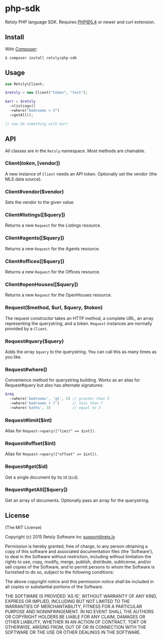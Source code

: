 
# php-sdk

Retsly PHP language SDK. Requires PHP@5.4 or newer and curl extension.

## Install

With [Composer](https://getcomposer.org/):

    $ composer install retsly/php-sdk

## Usage

```php
use Retsly\Client;

$retsly = new Client("token", "test");

$arr = $retsly
  ->listings()
  ->where("bedrooms > 3")
  ->getAll();

// now do something with $arr
```

## API

All classes are in the `Retsly` namespace. Most methods are chainable.

### Client($token, [$vendor])

A new instance of `Client` needs an API token. Optionally set the vendor (the MLS data source).

### Client#vendor($vendor)

Sets the vendor to the given value.

### Client#listings([$query])

Returns a new `Request` for the Listings resource.

### Client#agents([$query])

Returns a new `Request` for the Agents resource.

### Client#offices([$query])

Returns a new `Request` for the Offices resource.

### Client#openHouses([$query])

Returns a new `Request` for the OpenHouses resource.

### Request($method, $url, $query, $token)

The request constructor takes an HTTP method, a complete URL, an
array representing the querystring, and a token. `Request` instances
are normally provided by a `Client`.

### Request#query($query)

Adds the array `$query` to the querystring. You can call this as
many times as you like.

### Request#where()

Convenience method for querystring building. Works as an alias for Request#query but also has alternate signatures:

```php
$req
  ->where('bedrooms', 'gt', 5) // greater than 5
  ->where('bedrooms < 7')      // less than 7
  ->where('baths', 3)          // equal to 3
```

### Request#limit($int)

Alias for `Request->query(["limit" => $int])`.

### Request#offset($int)

Alias for `Request->query(["offset" => $int])`.

### Request#get($id)

Get a single document by its id (`$id`).

### Request#getAll([$query])

Get an array of documents. Optionally pass an array for
the querystring.

## License

(The MIT License)

Copyright (c) 2015 Retsly Software Inc <support@rets.ly>

Permission is hereby granted, free of charge, to any person obtaining a copy of this software and associated documentation files (the 'Software'), to deal in the Software without restriction, including without limitation the rights to use, copy, modify, merge, publish, distribute, sublicense, and/or sell copies of the Software, and to permit persons to whom the Software is furnished to do so, subject to the following conditions:

The above copyright notice and this permission notice shall be included in all copies or substantial portions of the Software.

THE SOFTWARE IS PROVIDED 'AS IS', WITHOUT WARRANTY OF ANY KIND, EXPRESS OR IMPLIED, INCLUDING BUT NOT LIMITED TO THE WARRANTIES OF MERCHANTABILITY, FITNESS FOR A PARTICULAR PURPOSE AND NONINFRINGEMENT. IN NO EVENT SHALL THE AUTHORS OR COPYRIGHT HOLDERS BE LIABLE FOR ANY CLAIM, DAMAGES OR OTHER LIABILITY, WHETHER IN AN ACTION OF CONTRACT, TORT OR OTHERWISE, ARISING FROM, OUT OF OR IN CONNECTION WITH THE SOFTWARE OR THE USE OR OTHER DEALINGS IN THE SOFTWARE.
